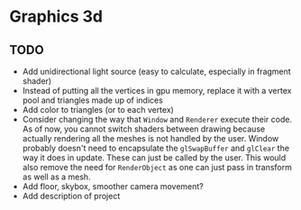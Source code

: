 # Graphics 3d

## TODO

* Add unidirectional light source (easy to calculate, especially in fragment shader)
* Instead of putting all the vertices in gpu memory, replace it with a vertex pool and triangles made up of indices
* Add color to triangles (or to each vertex)
* Consider changing the way that `Window` and `Renderer` execute their code. As of now, you cannot switch shaders between drawing because actually rendering all the meshes is not handled by the user. Window probably doesn't need to encapsulate the `glSwapBuffer` and `glClear` the way it does in update. These can just be called by the user. This would also remove the need for `RenderObject` as one can just pass in transform as well as a mesh. 
* Add floor, skybox, smoother camera movement?
* Add description of project
